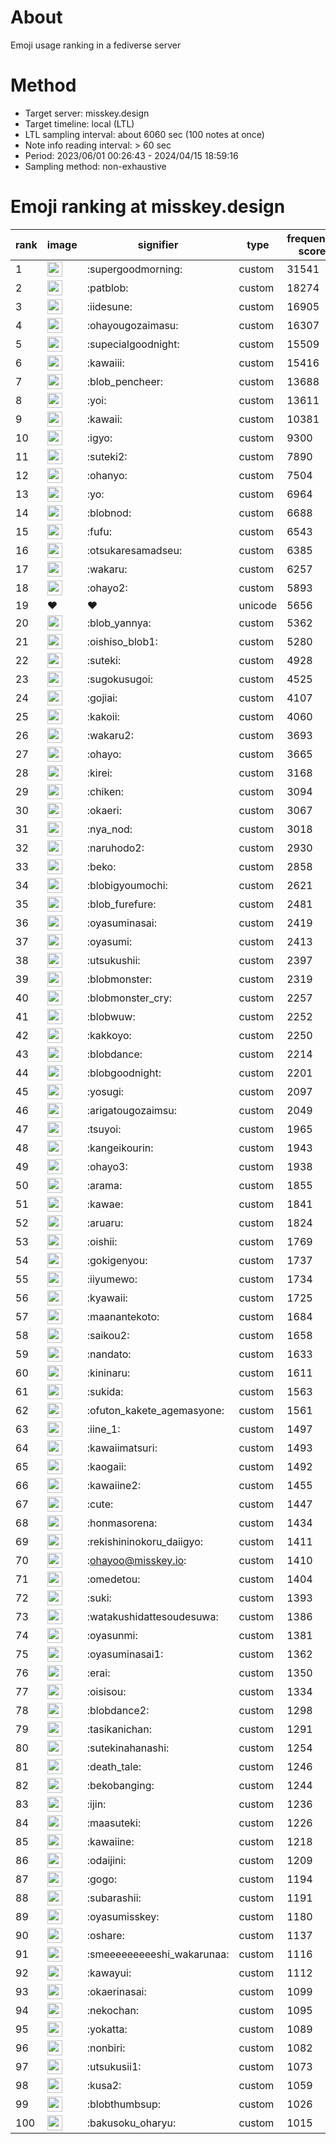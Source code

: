 # About
Emoji usage ranking in a fediverse server

# Method
- Target server: misskey.design
- Target timeline: local (LTL)
- LTL sampling interval: about 6060 sec (100 notes at once)
- Note info reading interval: > 60 sec
- Period: 2023/06/01 00:26:43 - 2024/04/15 18:59:16 
- Sampling method: non-exhaustive

# Emoji ranking at misskey.design

|rank|image|signifier|type|frequency score|
|----|----|----|----|----|
|1|<img height="24" src="https://misskey.design/emoji/supergoodmorning.webp">|:supergoodmorning:|custom|31541|
|2|<img height="24" src="https://misskey.design/emoji/patblob.webp">|:patblob:|custom|18274|
|3|<img height="24" src="https://misskey.design/emoji/iidesune.webp">|:iidesune:|custom|16905|
|4|<img height="24" src="https://misskey.design/emoji/ohayougozaimasu.webp">|:ohayougozaimasu:|custom|16307|
|5|<img height="24" src="https://misskey.design/emoji/supecialgoodnight.webp">|:supecialgoodnight:|custom|15509|
|6|<img height="24" src="https://misskey.design/emoji/kawaiii.webp">|:kawaiii:|custom|15416|
|7|<img height="24" src="https://misskey.design/emoji/blob_pencheer.webp">|:blob_pencheer:|custom|13688|
|8|<img height="24" src="https://misskey.design/emoji/yoi.webp">|:yoi:|custom|13611|
|9|<img height="24" src="https://misskey.design/emoji/kawaii.webp">|:kawaii:|custom|10381|
|10|<img height="24" src="https://misskey.design/emoji/igyo.webp">|:igyo:|custom|9300|
|11|<img height="24" src="https://misskey.design/emoji/suteki2.webp">|:suteki2:|custom|7890|
|12|<img height="24" src="https://misskey.design/emoji/ohanyo.webp">|:ohanyo:|custom|7504|
|13|<img height="24" src="https://misskey.design/emoji/yo.webp">|:yo:|custom|6964|
|14|<img height="24" src="https://misskey.design/emoji/blobnod.webp">|:blobnod:|custom|6688|
|15|<img height="24" src="https://misskey.design/emoji/fufu.webp">|:fufu:|custom|6543|
|16|<img height="24" src="https://misskey.design/emoji/otsukaresamadseu.webp">|:otsukaresamadseu:|custom|6385|
|17|<img height="24" src="https://misskey.design/emoji/wakaru.webp">|:wakaru:|custom|6257|
|18|<img height="24" src="https://misskey.design/emoji/ohayo2.webp">|:ohayo2:|custom|5893|
|19|❤|❤|unicode|5656|
|20|<img height="24" src="https://misskey.design/emoji/blob_yannya.webp">|:blob_yannya:|custom|5362|
|21|<img height="24" src="https://misskey.design/emoji/oishiso_blob1.webp">|:oishiso_blob1:|custom|5280|
|22|<img height="24" src="https://misskey.design/emoji/suteki.webp">|:suteki:|custom|4928|
|23|<img height="24" src="https://misskey.design/emoji/sugokusugoi.webp">|:sugokusugoi:|custom|4525|
|24|<img height="24" src="https://misskey.design/emoji/gojiai.webp">|:gojiai:|custom|4107|
|25|<img height="24" src="https://misskey.design/emoji/kakoii.webp">|:kakoii:|custom|4060|
|26|<img height="24" src="https://misskey.design/emoji/wakaru2.webp">|:wakaru2:|custom|3693|
|27|<img height="24" src="https://misskey.design/emoji/ohayo.webp">|:ohayo:|custom|3665|
|28|<img height="24" src="https://misskey.design/emoji/kirei.webp">|:kirei:|custom|3168|
|29|<img height="24" src="https://misskey.design/emoji/chiken.webp">|:chiken:|custom|3094|
|30|<img height="24" src="https://misskey.design/emoji/okaeri.webp">|:okaeri:|custom|3067|
|31|<img height="24" src="https://misskey.design/emoji/nya_nod.webp">|:nya_nod:|custom|3018|
|32|<img height="24" src="https://misskey.design/emoji/naruhodo2.webp">|:naruhodo2:|custom|2930|
|33|<img height="24" src="https://misskey.design/emoji/beko.webp">|:beko:|custom|2858|
|34|<img height="24" src="https://misskey.design/emoji/blobigyoumochi.webp">|:blobigyoumochi:|custom|2621|
|35|<img height="24" src="https://misskey.design/emoji/blob_furefure.webp">|:blob_furefure:|custom|2481|
|36|<img height="24" src="https://misskey.design/emoji/oyasuminasai.webp">|:oyasuminasai:|custom|2419|
|37|<img height="24" src="https://misskey.design/emoji/oyasumi.webp">|:oyasumi:|custom|2413|
|38|<img height="24" src="https://misskey.design/emoji/utsukushii.webp">|:utsukushii:|custom|2397|
|39|<img height="24" src="https://misskey.design/emoji/blobmonster.webp">|:blobmonster:|custom|2319|
|40|<img height="24" src="https://misskey.design/emoji/blobmonster_cry.webp">|:blobmonster_cry:|custom|2257|
|41|<img height="24" src="https://misskey.design/emoji/blobwuw.webp">|:blobwuw:|custom|2252|
|42|<img height="24" src="https://misskey.design/emoji/kakkoyo.webp">|:kakkoyo:|custom|2250|
|43|<img height="24" src="https://misskey.design/emoji/blobdance.webp">|:blobdance:|custom|2214|
|44|<img height="24" src="https://misskey.design/emoji/blobgoodnight.webp">|:blobgoodnight:|custom|2201|
|45|<img height="24" src="https://misskey.design/emoji/yosugi.webp">|:yosugi:|custom|2097|
|46|<img height="24" src="https://misskey.design/emoji/arigatougozaimsu.webp">|:arigatougozaimsu:|custom|2049|
|47|<img height="24" src="https://misskey.design/emoji/tsuyoi.webp">|:tsuyoi:|custom|1965|
|48|<img height="24" src="https://misskey.design/emoji/kangeikourin.webp">|:kangeikourin:|custom|1943|
|49|<img height="24" src="https://misskey.design/emoji/ohayo3.webp">|:ohayo3:|custom|1938|
|50|<img height="24" src="https://misskey.design/emoji/arama.webp">|:arama:|custom|1855|
|51|<img height="24" src="https://misskey.design/emoji/kawae.webp">|:kawae:|custom|1841|
|52|<img height="24" src="https://misskey.design/emoji/aruaru.webp">|:aruaru:|custom|1824|
|53|<img height="24" src="https://misskey.design/emoji/oishii.webp">|:oishii:|custom|1769|
|54|<img height="24" src="https://misskey.design/emoji/gokigenyou.webp">|:gokigenyou:|custom|1737|
|55|<img height="24" src="https://misskey.design/emoji/iiyumewo.webp">|:iiyumewo:|custom|1734|
|56|<img height="24" src="https://misskey.design/emoji/kyawaii.webp">|:kyawaii:|custom|1725|
|57|<img height="24" src="https://misskey.design/emoji/maanantekoto.webp">|:maanantekoto:|custom|1684|
|58|<img height="24" src="https://misskey.design/emoji/saikou2.webp">|:saikou2:|custom|1658|
|59|<img height="24" src="https://misskey.design/emoji/nandato.webp">|:nandato:|custom|1633|
|60|<img height="24" src="https://misskey.design/emoji/kininaru.webp">|:kininaru:|custom|1611|
|61|<img height="24" src="https://misskey.design/emoji/sukida.webp">|:sukida:|custom|1563|
|62|<img height="24" src="https://misskey.design/emoji/ofuton_kakete_agemasyone.webp">|:ofuton_kakete_agemasyone:|custom|1561|
|63|<img height="24" src="https://misskey.design/emoji/iine_1.webp">|:iine_1:|custom|1497|
|64|<img height="24" src="https://misskey.design/emoji/kawaiimatsuri.webp">|:kawaiimatsuri:|custom|1493|
|65|<img height="24" src="https://misskey.design/emoji/kaogaii.webp">|:kaogaii:|custom|1492|
|66|<img height="24" src="https://misskey.design/emoji/kawaiine2.webp">|:kawaiine2:|custom|1455|
|67|<img height="24" src="https://misskey.design/emoji/cute.webp">|:cute:|custom|1447|
|68|<img height="24" src="https://misskey.design/emoji/honmasorena.webp">|:honmasorena:|custom|1434|
|69|<img height="24" src="https://misskey.design/emoji/rekishininokoru_daiigyo.webp">|:rekishininokoru_daiigyo:|custom|1411|
|70|<img height="24" src="https://misskey.design/emoji/ohayoo.webp">|:ohayoo@misskey.io:|custom|1410|
|71|<img height="24" src="https://misskey.design/emoji/omedetou.webp">|:omedetou:|custom|1404|
|72|<img height="24" src="https://misskey.design/emoji/suki.webp">|:suki:|custom|1393|
|73|<img height="24" src="https://misskey.design/emoji/watakushidattesoudesuwa.webp">|:watakushidattesoudesuwa:|custom|1386|
|74|<img height="24" src="https://misskey.design/emoji/oyasunmi.webp">|:oyasunmi:|custom|1381|
|75|<img height="24" src="https://misskey.design/emoji/oyasuminasai1.webp">|:oyasuminasai1:|custom|1362|
|76|<img height="24" src="https://misskey.design/emoji/erai.webp">|:erai:|custom|1350|
|77|<img height="24" src="https://misskey.design/emoji/oisisou.webp">|:oisisou:|custom|1334|
|78|<img height="24" src="https://misskey.design/emoji/blobdance2.webp">|:blobdance2:|custom|1298|
|79|<img height="24" src="https://misskey.design/emoji/tasikanichan.webp">|:tasikanichan:|custom|1291|
|80|<img height="24" src="https://misskey.design/emoji/sutekinahanashi.webp">|:sutekinahanashi:|custom|1254|
|81|<img height="24" src="https://misskey.design/emoji/death_tale.webp">|:death_tale:|custom|1246|
|82|<img height="24" src="https://misskey.design/emoji/bekobanging.webp">|:bekobanging:|custom|1244|
|83|<img height="24" src="https://misskey.design/emoji/ijin.webp">|:ijin:|custom|1236|
|84|<img height="24" src="https://misskey.design/emoji/maasuteki.webp">|:maasuteki:|custom|1226|
|85|<img height="24" src="https://misskey.design/emoji/kawaiine.webp">|:kawaiine:|custom|1218|
|86|<img height="24" src="https://misskey.design/emoji/odaijini.webp">|:odaijini:|custom|1209|
|87|<img height="24" src="https://misskey.design/emoji/gogo.webp">|:gogo:|custom|1194|
|88|<img height="24" src="https://misskey.design/emoji/subarashii.webp">|:subarashii:|custom|1191|
|89|<img height="24" src="https://misskey.design/emoji/oyasumisskey.webp">|:oyasumisskey:|custom|1180|
|90|<img height="24" src="https://misskey.design/emoji/oshare.webp">|:oshare:|custom|1137|
|91|<img height="24" src="https://misskey.design/emoji/smeeeeeeeeeshi_wakarunaa.webp">|:smeeeeeeeeeshi_wakarunaa:|custom|1116|
|92|<img height="24" src="https://misskey.design/emoji/kawayui.webp">|:kawayui:|custom|1112|
|93|<img height="24" src="https://misskey.design/emoji/okaerinasai.webp">|:okaerinasai:|custom|1099|
|94|<img height="24" src="https://misskey.design/emoji/nekochan.webp">|:nekochan:|custom|1095|
|95|<img height="24" src="https://misskey.design/emoji/yokatta.webp">|:yokatta:|custom|1089|
|96|<img height="24" src="https://misskey.design/emoji/nonbiri.webp">|:nonbiri:|custom|1082|
|97|<img height="24" src="https://misskey.design/emoji/utsukusii1.webp">|:utsukusii1:|custom|1073|
|98|<img height="24" src="https://misskey.design/emoji/kusa2.webp">|:kusa2:|custom|1059|
|99|<img height="24" src="https://misskey.design/emoji/blobthumbsup.webp">|:blobthumbsup:|custom|1026|
|100|<img height="24" src="https://misskey.design/emoji/bakusoku_oharyu.webp">|:bakusoku_oharyu:|custom|1015|
